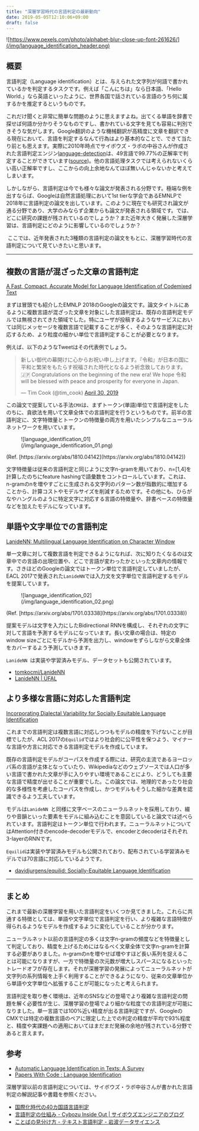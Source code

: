```yaml
---
title: "深層学習時代の言語判定の最新動向"
date: 2019-05-05T12:10:06+09:00
draft: false
---
```


![https://www.pexels.com/photo/alphabet-blur-close-up-font-261626/](/img/language_identification_header.png)

## 概要
言語判定（Language identification）とは、与えられた文字列が何語で書かれているかを判定するタスクです。例えば「こんにちは」なら日本語、「Hello World.」なら英語といったように、世界各国で話されている言語のうち何に属するかを推定するというものです。

これだけ聞くと非常に簡単な問題のように思えますよね。出てくる単語を辞書で探せば何語か分かりそうなものですし、書かれている文字を見ても容易に判別できそうな気がします。Google翻訳のような機械翻訳が高精度に文章を翻訳できる現在において、言語を判定するなんて行為はより基本的なことで、できて当たり前とも思えます。実際に2010年時点でサイボウズ・ラボの中谷さんが作成された言語判定エンジン[language-detection](https://github.com/shuyo/language-detection)は、49言語で99.77%の正解率で判定することができています([source](https://www.slideshare.net/shuyo/language-detection-library-for-java))。他の言語処理タスクでは考えられないくらい高い正解率ですし、ここからの向上余地なんてほぼ無いんじゃないかと考えてしまいます。

しかしながら、言語判定は今でも様々な論文が発表される分野です。極端な例を出すならば、Googleは自然言語処理において1st tierな学会であるEMNLPで2018年に言語判定の論文を出しています。このように現在でも研究され論文が通る分野であり、大学のみならず企業からも論文が発表される領域です。では、どこに研究の課題が残されているのでしょうか？また近年大きく発展した深層学習は、言語判定にどのように影響しているのでしょうか？

 ここでは、近年発表された3種類の言語判定の論文をもとに、深層学習時代の言語判定について見ていきたいと思います。

---

## 複数の言語が混ざった文章の言語判定
[A Fast, Compact, Accurate Model for Language Identification of Codemixed Text](https://arxiv.org/abs/1810.04142)

まずは冒頭でも紹介したEMNLP 2018のGoogleの論文です。論文タイトルにあるように複数言語が混ざった文章を対象にした言語判定は、既存の言語判定モデルでは無視されてきた領域でした。特にユーザが投稿するようなサービスにおいては同じメッセージを複数言語で記載することが多く、そのような言語判定に対応するため、より粒度の細かい単位で言語判定することが必要となります。

例えば、以下のようなTweetはその代表例でしょう。

<blockquote class="twitter-tweet" data-lang="en"><p lang="ja" dir="ltr">新しい御代の幕開けに心からお祝い申し上げます。『令和』が日本の国に平和と繁栄をもたらす祝福された時代となるよう祈念致しております。🇯🇵 Congratulations on the beginning of the new era! We hope 令和 will be blessed with peace and prosperity for everyone in Japan.</p>&mdash; Tim Cook (@tim_cook) <a href="https://twitter.com/tim_cook/status/1123358499826626560?ref_src=twsrc%5Etfw">April 30, 2019</a></blockquote>
<script async src="https://platform.twitter.com/widgets.js" charset="utf-8"></script>


この論文で提案している手法`CMX`は、まずトークン(単語)単位で言語判定をしたのちに、貪欲法を用いて文章全体での言語判定を行うというものです。前半の言語判定に、文字特徴量とトークンの特徴量の両方を用いたシンプルなニューラルネットワークを用いています。

<figure>
![language_identification_01](/img/language_identification_01.png)
</figure>
(Ref. [https://arxiv.org/abs/1810.04142](https://arxiv.org/abs/1810.04142))


文字特徴量は従来の言語判定と同じように文字n-gramを用いており、n=[1,4]を計算したのちにfeature hashingで語彙数をコントロールしています。これは、n-gramのnを増やすごとに生成される文字列のパターン数が指数的に増加することから、計算コストやモデルサイズを削減するためです。その他にも、ひらがなやハングルのように特定文字に対応する言語の特徴量や、辞書ベースの特徴量などを加えたモデルになっています。

## 単語や文字単位での言語判定
[LanideNN: Multilingual Language Identification on Character Window](https://arxiv.org/abs/1701.03338)

単一文章に対して複数言語を判定できるようになれば、次に知りたくなるのは文章中での言語の出現位置や、どこで言語が変わったかといった文章内の情報です。さきほどのGoogleの論文ではトークン単位で言語判定していましたが、EACL 2017で発表された`LanideNN`では入力文を文字単位で言語判定するモデルを提案しています。

<figure>
![language_identification_02](/img/language_identification_02.png)
</figure>
(Ref. [https://arxiv.org/abs/1701.03338](https://arxiv.org/abs/1701.03338))

提案モデルは文字を入力にしたBidirectional RNNを構成し、それぞれの文字に対して言語を予測するモデルになっています。長い文章の場合は、特定のwindow sizeごとにモデルから予測を出力し、windowをずらしながら文章全体をカバーするよう予測していきます。

`LanideNN `は実装や学習済みモデル、データセットも公開されています。

- [tomkocmi/LanideNN](https://github.com/tomkocmi/LanideNN)
- [LanideNN \| ÚFAL](https://ufal.mff.cuni.cz/tom-kocmi/lanidenn)

## より多様な言語に対応した言語判定
[Incorporating Dialectal Variability for Socially Equitable Language Identification](https://www.aclweb.org/anthology/papers/P/P17/P17-2009/)

これまでの言語判定は複数言語に対応しつつもモデルの精度を下げないことが目標でしたが、ACL 2017の`Equilid`ではより社会的に公平性を保つよう、マイナーな言語や方言に対応できる言語判定モデルを作成しています。

既存の言語判定モデルがコーパスを作成する際には、研究の主流であるヨーロッパ系の言語が主体となっていたり、Wikipediaなどのウェブソースでは人口が多い言語で書かれた文章が手に入りやすい環境であることにより、どうしても主要な言語で精度が出せることが重要でした。この論文では、地理的であったり社会的な多様性を考慮したコーパスを作成し、かつモデルもそうした細かな差異を認識できるよう工夫しています。

モデルは`LanideNN `と同様に文字ベースのニューラルネットを採用しており、綴りや音韻といった要素をモデルに組み込むことを意図していると論文では述べられています。言語判定はトークン単位で行われます。ニューラルネットについてはAttention付きのencode-decoderモデルで、encoderとdecoderはそれぞれ3-layerのRNNです。

`Equilid`は実装や学習済みモデルも公開されており、配布されている学習済みモデルでは70言語に対応しているようです。

-  [davidjurgens/equilid: Socially\-Equitable Language Identification](https://github.com/davidjurgens/equilid)

---

## まとめ
これまで最新の深層学習を用いた言語判定をいくつか見てきました。これらに共通する特徴としては、単語や文字単位で言語判定を行い、より複雑な言語特徴が得られるようなモデルを作成するように変化していることが分かります。

ニューラルネット以前の言語判定の多くは文字n-gramの頻度などを特徴量として判定しており、精度を上げるためにはなるべく文章全体で文字n-gramを計算する必要がありました。n-gramのnを増やせば増やすほど長い系列を捉えることは可能になりますが、一方で特徴量の次元数が増大しスパースになるといったトレードオフが存在します。それが深層学習の発展によってニューラルネットが文字列の系列情報を上手く利用することができるようになり、従来の文章単位から単語や文字単位へ拡張することが可能になったと考えられます。

言語判定を取り巻く環境は、近年のSNSなどの登場でより複雑な言語判定の問題を解く必要性が生じ、深層学習の登場でより細かな粒度での言語判定が可能になりました。単一言語では100%近い精度が出る言語判定ですが、GoogleのCMXでは特定の複数言語のペアに限定した上での判定の精度が平均で93%程度と、精度や実課題への適用においてはまだまだ発展の余地が残されている分野であると言えます。

## 参考
- [Automatic Language Identification in Texts: A Survey](https://arxiv.org/abs/1804.08186)
- [Papers With Code : Language Identification](https://paperswithcode.com/task/language-identification)

深層学習以前の言語判定については、サイボウズ・ラボ中谷さんが書かれた言語判定の解説記事や書籍を参照ください。

- [国際化時代の40カ国語言語判定](https://www.slideshare.net/shuyo/40-5753837)
- [言語判定の仕組み \- Cybozu Inside Out \| サイボウズエンジニアのブログ](https://blog.cybozu.io/entry/2158)
- [ことばの見分け方 \- テキスト言語判定 \- 岩波データサイエンス](https://sites.google.com/site/iwanamidatascience/vol5/language-detection)
